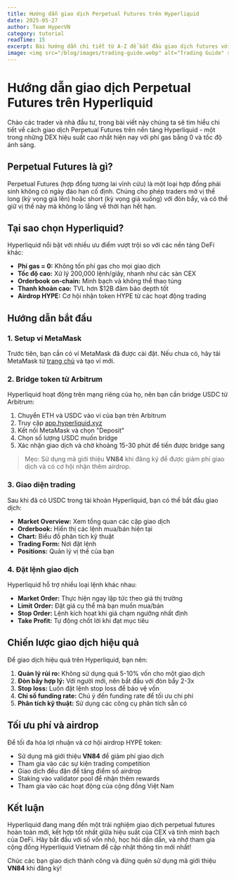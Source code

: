 ```yaml
---
title: Hướng dẫn giao dịch Perpetual Futures trên Hyperliquid
date: 2025-05-27
author: Team HyperVN
category: tutorial
readTime: 15
excerpt: Bài hướng dẫn chi tiết từ A-Z để bắt đầu giao dịch futures với đòn bẩy trên Hyperliquid một cách an toàn và hiệu quả.
image: <img src="/blog/images/trading-guide.webp" alt="Trading Guide" style="width:100%;height:auto;">
---
```


# Hướng dẫn giao dịch Perpetual Futures trên Hyperliquid

Chào các trader và nhà đầu tư, trong bài viết này chúng ta sẽ tìm hiểu chi tiết về cách giao dịch Perpetual Futures trên nền tảng Hyperliquid - một trong những DEX hiệu suất cao nhất hiện nay với phí gas bằng 0 và tốc độ ánh sáng.

## Perpetual Futures là gì?

Perpetual Futures (hợp đồng tương lai vĩnh cửu) là một loại hợp đồng phái sinh không có ngày đáo hạn cố định. Chúng cho phép traders mở vị thế long (kỳ vọng giá lên) hoặc short (kỳ vọng giá xuống) với đòn bẩy, và có thể giữ vị thế này mà không lo lắng về thời hạn hết hạn.

## Tại sao chọn Hyperliquid?

Hyperliquid nổi bật với nhiều ưu điểm vượt trội so với các nền tảng DeFi khác:

* **Phí gas = 0:** Không tốn phí gas cho mọi giao dịch
* **Tốc độ cao:** Xử lý 200,000 lệnh/giây, nhanh như các sàn CEX
* **Orderbook on-chain:** Minh bạch và không thể thao túng
* **Thanh khoản cao:** TVL hơn $12B đảm bảo depth tốt
* **Airdrop HYPE:** Cơ hội nhận token HYPE từ các hoạt động trading

## Hướng dẫn bắt đầu

### 1. Setup ví MetaMask

Trước tiên, bạn cần có ví MetaMask đã được cài đặt. Nếu chưa có, hãy tải MetaMask từ [trang chủ](https://metamask.io/download/) và tạo ví mới.

### 2. Bridge token từ Arbitrum

Hyperliquid hoạt động trên mạng riêng của họ, nên bạn cần bridge USDC từ Arbitrum:

1. Chuyển ETH và USDC vào ví của bạn trên Arbitrum
2. Truy cập [app.hyperliquid.xyz](https://app.hyperliquid.xyz/join/VN84)
3. Kết nối MetaMask và chọn "Deposit"
4. Chọn số lượng USDC muốn bridge
5. Xác nhận giao dịch và chờ khoảng 15-30 phút để tiền được bridge sang

> Mẹo: Sử dụng mã giới thiệu **VN84** khi đăng ký để được giảm phí giao dịch và có cơ hội nhận thêm airdrop.

### 3. Giao diện trading

Sau khi đã có USDC trong tài khoản Hyperliquid, bạn có thể bắt đầu giao dịch:

* **Market Overview:** Xem tổng quan các cặp giao dịch
* **Orderbook:** Hiển thị các lệnh mua/bán hiện tại
* **Chart:** Biểu đồ phân tích kỹ thuật
* **Trading Form:** Nơi đặt lệnh
* **Positions:** Quản lý vị thế của bạn

### 4. Đặt lệnh giao dịch

Hyperliquid hỗ trợ nhiều loại lệnh khác nhau:

* **Market Order:** Thực hiện ngay lập tức theo giá thị trường
* **Limit Order:** Đặt giá cụ thể mà bạn muốn mua/bán
* **Stop Order:** Lệnh kích hoạt khi giá chạm ngưỡng nhất định
* **Take Profit:** Tự động chốt lời khi đạt mục tiêu

## Chiến lược giao dịch hiệu quả

Để giao dịch hiệu quả trên Hyperliquid, bạn nên:

1. **Quản lý rủi ro:** Không sử dụng quá 5-10% vốn cho một giao dịch
2. **Đòn bẩy hợp lý:** Với người mới, nên bắt đầu với đòn bẩy 2-3x
3. **Stop loss:** Luôn đặt lệnh stop loss để bảo vệ vốn
4. **Chỉ số funding rate:** Chú ý đến funding rate để tối ưu chi phí
5. **Phân tích kỹ thuật:** Sử dụng các công cụ phân tích sẵn có

## Tối ưu phí và airdrop

Để tối đa hóa lợi nhuận và cơ hội airdrop HYPE token:

* Sử dụng mã giới thiệu **VN84** để giảm phí giao dịch
* Tham gia vào các sự kiện trading competition
* Giao dịch đều đặn để tăng điểm số airdrop
* Staking vào validator pool để nhận thêm rewards
* Tham gia vào các hoạt động của cộng đồng Việt Nam

## Kết luận

Hyperliquid đang mang đến một trải nghiệm giao dịch perpetual futures hoàn toàn mới, kết hợp tốt nhất giữa hiệu suất của CEX và tính minh bạch của DeFi. Hãy bắt đầu với số vốn nhỏ, học hỏi dần dần, và nhớ tham gia cộng đồng Hyperliquid Vietnam để cập nhật thông tin mới nhất!

Chúc các bạn giao dịch thành công và đừng quên sử dụng mã giới thiệu **VN84** khi đăng ký!
